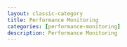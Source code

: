 ```yaml
---
layout: classic-category
title: Performance Monitoring
categories: [performance-monitoring]
description: Performance Monitoring
---
```

